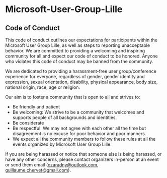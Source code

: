 # Microsoft-User-Group-Lille


## Code of Conduct

This code of conduct outlines our expectations for participants within the Microsoft User Group Lille, as well as steps to reporting unacceptable behavior. We are committed to providing a welcoming and inspiring community for all and expect our code of conduct to be honored. Anyone who violates this code of conduct may be banned from the community.

We are dedicated to providing a harassment-free user group/conference experience for everyone, regardless of gender, gender identity and expression, sexual orientation, disability, physical appearance, body size, national origin, race, age or religion.

Our aim is to foster a community that is open to all and strives to:

- Be friendly and patient
- Be welcoming: We strive to be a community that welcomes and supports people of all backgrounds and identities.
- Be considerate
- Be respectful: We may not agree with each other all the time but disagreement is no excuse for poor behavior and poor manners.
- We expect all the community members to follow these rules at all the events organized by Microsoft User Group Lille.

If you are being harassed or notice that someone else is being harassed, or have any other concerns, please contact organizers in-person at an event or send them email (ozaradny@outlook.com, guillaume.chervet@gmail.com).
